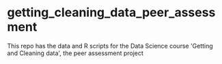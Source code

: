 getting_cleaning_data_peer_assessment
=====================================

This repo has the data and R scripts for the Data Science course 'Getting and Cleaning data', the peer assessment project




